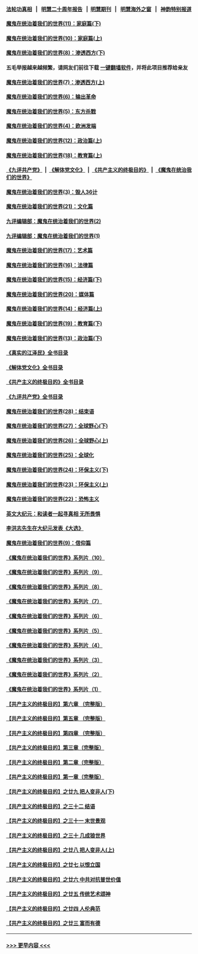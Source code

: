 #### [法轮功真相](https://github.com/gfw-breaker/truth/blob/master/README.md?t=0) &nbsp;&nbsp;|&nbsp;&nbsp; [明慧二十周年报告](https://github.com/gfw-breaker/mh-reports/blob/master/README.md?t=0) &nbsp;&nbsp;|&nbsp;&nbsp;[明慧期刊](https://github.com/gfw-breaker/mh-qikan) &nbsp;&nbsp;|&nbsp;&nbsp; [明慧海外之窗](https://github.com/gfw-breaker/mh-news/blob/master/README.md?t=0) &nbsp;&nbsp;|&nbsp;&nbsp; [神韵特别报道](https://github.com/gfw-breaker/mh-news/blob/master/shenyun.md?t=0)
#### [魔鬼在统治着我们的世界(11)：家庭篇(下)](../pages/nsc422/n10440961.md?t=11262101) 
#### [魔鬼在统治着我们的世界(10)：家庭篇(上)](../pages/nsc422/n10435448.md?t=11262101) 
#### [魔鬼在统治着我们的世界(8)：渗透西方(下)](../pages/nsc422/n10429603.md?t=11262101) 
#### 五毛举报越来越频繁，请网友们前往下载 [一键翻墙软件](https://github.com/gfw-breaker/ssr-accounts)，并将此项目推荐给亲友
#### [魔鬼在统治着我们的世界(7)：渗透西方(上)](../pages/nsc422/n10426013.md?t=11262101) 
#### [魔鬼在统治着我们的世界(6)：输出革命](../pages/nsc422/n10421536.md?t=11262101) 
#### [魔鬼在统治着我们的世界(5)：东方杀戮](../pages/nsc422/n10417707.md?t=11262101) 
#### [魔鬼在统治着我们的世界(4)：欧洲发端](../pages/nsc422/n10414890.md?t=11262101) 
#### [魔鬼在统治着我们的世界(12)：政治篇(上)](../pages/nsc422/n10444576.md?t=11262101) 
#### [魔鬼在统治着我们的世界(18)：教育篇(上)](../pages/nsc422/n10526970.md?t=11262101) 
#### [《九评共产党》](https://github.com/begood0513/9ping.md/blob/master/README.md) &nbsp;|&nbsp; [《解体党文化》](../../../../jtdwh.md/blob/master/README.md)  &nbsp;|&nbsp; [《共产主义的终极目的》](../../../../gczydzjmd.md/blob/master/README.md) &nbsp;|&nbsp; [《魔鬼在统治我们的世界》](../../../../mgztzwmdsj.md/blob/master/README.md) 
#### [魔鬼在统治着我们的世界(3)：毁人36计](../pages/nsc422/n10411583.md?t=11262101) 
#### [魔鬼在统治着我们的世界(21)：文化篇](../pages/nsc422/n10597706.md?t=11262101) 
#### [九评编辑部：魔鬼在统治着我们的世界(2)](../pages/nsc422/n10410036.md?t=11262101) 
#### [九评编辑部：魔鬼在统治着我们的世界(1)](../pages/nsc422/n10406825.md?t=11262101) 
#### [魔鬼在统治着我们的世界(17)：艺术篇](../pages/nsc422/n10499093.md?t=11262101) 
#### [魔鬼在统治着我们的世界(16)：法律篇](../pages/nsc422/n10485969.md?t=11262101) 
#### [魔鬼在统治着我们的世界(15)：经济篇(下)](../pages/nsc422/n10469975.md?t=11262101) 
#### [魔鬼在统治着我们的世界(20)：媒体篇](../pages/nsc422/n10586579.md?t=11262101) 
#### [魔鬼在统治着我们的世界(14)：经济篇(上)](../pages/nsc422/n10457370.md?t=11262101) 
#### [魔鬼在统治着我们的世界(19)：教育篇(下)](../pages/nsc422/n10564808.md?t=11262101) 
#### [魔鬼在统治着我们的世界(13)：政治篇(下)](../pages/nsc422/n10448270.md?t=11262101) 
#### [《真实的江泽民》全书目录](../pages/nsc422/n13721399.md?t=11262101) 
#### [《解体党文化》全书目录](../pages/nsc422/n13721157.md?t=11262101) 
#### [《共产主义的终极目的》全书目录](../pages/nsc422/n13721048.md?t=11262101) 
#### [《九评共产党》全书目录](../pages/nsc422/n13708085.md?t=11262101) 
#### [魔鬼在统治着我们的世界(28)：结束语](../pages/nsc422/n10936246.md?t=11262101) 
#### [魔鬼在统治着我们的世界(27)：全球野心(下)](../pages/nsc422/n10928319.md?t=11262101) 
#### [魔鬼在统治着我们的世界(26)：全球野心(上)](../pages/nsc422/n10900318.md?t=11262101) 
#### [魔鬼在统治着我们的世界(25)：全球化](../pages/nsc422/n10788205.md?t=11262101) 
#### [魔鬼在统治着我们的世界(24)：环保主义(下)](../pages/nsc422/n10695307.md?t=11262101) 
#### [魔鬼在统治着我们的世界(23)：环保主义(上)](../pages/nsc422/n10688613.md?t=11262101) 
#### [魔鬼在统治着我们的世界(22)：恐怖主义](../pages/nsc422/n10614727.md?t=11262101) 
#### [英文大纪元：和读者一起寻真相 无所畏惧](../pages/nsc422/n12542027.md?t=11262101) 
#### [李洪志先生在大纪元发表《大选》](../pages/nsc422/n12534746.md?t=11262101) 
#### [魔鬼在统治着我们的世界(9)：信仰篇](../pages/nsc422/n10432159.md?t=11262101) 
#### [《魔鬼在统治着我们的世界》系列片（10）](../pages/nsc422/n12292670.md?t=11262101) 
#### [《魔鬼在统治着我们的世界》系列片（9）](../pages/nsc422/n12290859.md?t=11262101) 
#### [《魔鬼在统治着我们的世界》系列片（8）](../pages/nsc422/n12287445.md?t=11262101) 
#### [《魔鬼在统治着我们的世界》系列片（7）](../pages/nsc422/n12283425.md?t=11262101) 
#### [《魔鬼在统治着我们的世界》系列片（6）](../pages/nsc422/n12282314.md?t=11262101) 
#### [《魔鬼在统治着我们的世界》系列片（5）](../pages/nsc422/n12281419.md?t=11262101) 
#### [《魔鬼在统治着我们的世界》系列片（4）](../pages/nsc422/n12274024.md?t=11262101) 
#### [《魔鬼在统治着我们的世界》系列片（3）](../pages/nsc422/n12271322.md?t=11262101) 
#### [《魔鬼在统治着我们的世界》系列片（2）](../pages/nsc422/n12269049.md?t=11262101) 
#### [《魔鬼在统治着我们的世界》系列片（1）](../pages/nsc422/n12267575.md?t=11262101) 
#### [【共产主义的终极目的】第六章 （完整版）](../pages/nsc422/n11428913.md?t=11262101) 
#### [【共产主义的终极目的】第五章 （完整版）](../pages/nsc422/n11428912.md?t=11262101) 
#### [【共产主义的终极目的】第四章 （完整版）](../pages/nsc422/n11428907.md?t=11262101) 
#### [【共产主义的终极目的】第三章（完整版）](../pages/nsc422/n11428848.md?t=11262101) 
#### [【共产主义的终极目的】第二章（完整版）](../pages/nsc422/n11428831.md?t=11262101) 
#### [【共产主义的终极目的】第一章（完整版）](../pages/nsc422/n11417651.md?t=11262101) 
#### [【共产主义的终极目的】之廿九 把人变非人(下)](../pages/nsc422/n11344140.md?t=11262101) 
#### [【共产主义的终极目的】之三十二 结语](../pages/nsc422/n11360535.md?t=11262101) 
#### [【共产主义的终极目的】之三十一 末世景观](../pages/nsc422/n11351129.md?t=11262101) 
#### [【共产主义的终极目的】之三十 几成狼世界](../pages/nsc422/n11348280.md?t=11262101) 
#### [【共产主义的终极目的】之廿八 把人变非人(上)](../pages/nsc422/n11340492.md?t=11262101) 
#### [【共产主义的终极目的】之廿七 以恨立国](../pages/nsc422/n11336944.md?t=11262101) 
#### [【共产主义的终极目的】之廿六 中共对抗普世价值](../pages/nsc422/n11324785.md?t=11262101) 
#### [【共产主义的终极目的】之廿五 传统艺术颂神](../pages/nsc422/n11296396.md?t=11262101) 
#### [【共产主义的终极目的】之廿四 人伦典范](../pages/nsc422/n11296397.md?t=11262101) 
#### [【共产主义的终极目的】之廿三 富而有德](../pages/nsc422/n11283598.md?t=11262101) 

----
#### [ >>> 更早内容 <<< ](../indexes/nsc422-earlier.md)
